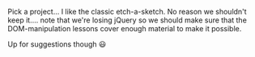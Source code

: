 Pick a project... I like the classic etch-a-sketch.  No reason we shouldn't keep it.... note that we're losing jQuery so we should make sure that the DOM-manipulation lessons cover enough material to make it possible.

Up for suggestions though 😃